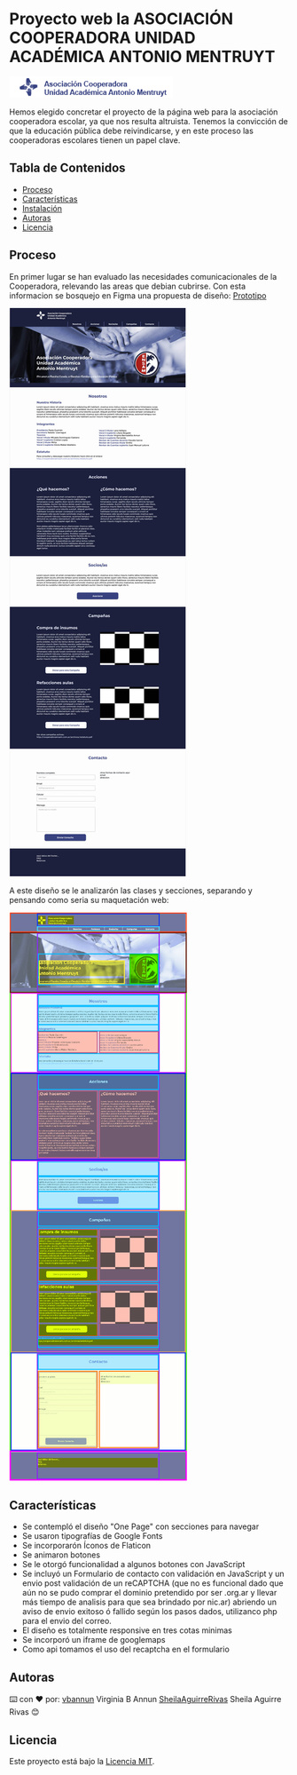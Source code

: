 # Proyecto web la ASOCIACIÓN COOPERADORA UNIDAD ACADÉMICA ANTONIO MENTRUYT
![Logo](./img/logo.png)


Hemos elegido concretar el proyecto de la página web para la asociación cooperadora escolar, ya que nos resulta altruista. Tenemos la convicción de que la educación pública debe reivindicarse, y en este proceso las cooperadoras escolares tienen un papel clave.

## Tabla de Contenidos

- [Proceso](#proceso)
- [Características](#características)
- [Instalación](#instalación)
- [Autoras](#autoras)
- [Licencia](#licencia)

## Proceso

En primer lugar se han evaluado las necesidades comunicacionales de la Cooperadora, relevando las areas que debian cubrirse. Con esta informacion se bosquejo en Figma una propuesta de diseño:
[Prototipo](https://www.figma.com/proto/Ujee7RAaxVqnUbXyDa7Cmu/cooperadoraensam?type=design&node-id=6-55&scaling=min-zoom&page-id=3%3A13&starting-point-node-id=6%3A55)

![figma](./img/base_web_cooperadora.jpg)

A este diseño se le analizarón las clases y secciones, separando y pensando como seria su maquetación web:

![figmaRemarcado](./img/base_web_cooperadora_seccionado.jpg)


## Características

- Se contempló el diseño "One Page" con secciones para navegar
- Se usaron tipografías de Google Fonts
- Se incorporarón Íconos de Flaticon
- Se animaron botones
- Se le otorgó funcionalidad a algunos botones con JavaScript
- Se incluyó un Formulario de contacto con validación en JavaScript y un envio post validación de un reCAPTCHA (que no es funcional dado que aún no se pudo comprar el dominio pretendido por ser .org.ar y llevar más tiempo de analisis para que sea brindado por nic.ar) abriendo un aviso de envio exitoso ó fallido según los pasos dados, utilizanco php para el envio del correo. 
- El diseño es totalmente responsive en tres cotas minimas
- Se incorporó un iframe de googlemaps
- Como api tomamos el uso del recaptcha en el formulario


## Autoras

⌨️ con ❤️ por:
[vbannun](https://github.com/vbannun) Virginia B Annun
[SheilaAguirreRivas](https://github.com/SheilaAguirreRivas) Sheila Aguirre Rivas
😊 


## Licencia

Este proyecto está bajo la [Licencia MIT](LICENSE).
